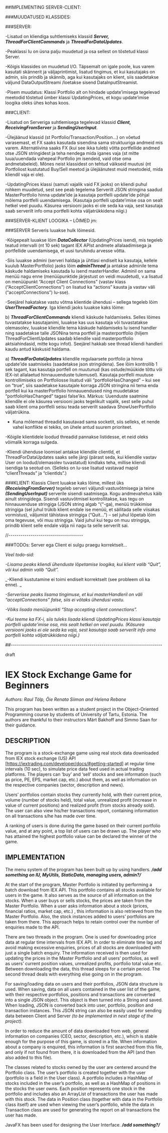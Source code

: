 
##IMPLEMENTING SERVER-CLIENT:

###MUUDATUSED KLASSIDES:

###SERVER:

-Lisatud on kliendiga suhtlemiseks klassid ***Server, ThreadForClientCommands*** ja ***ThreadForDataUpdates***.

-Peaklassi Iu on üsna palju muudetud ja osa sellest on tõstetud klassi Server.

-Kõigis klassides on muudetud I/O. Täpsemalt on igale poole, kus varem kasutati skännerit ja 
väljaprintimist, lisatud tingimus, et kui kasutajaks on admin, siis prindib ja skännib, aga kui 
kasutajaks on klient, siis saadetakse väljund DataOutputStreami /loetakse sisend DataInputStreamist.
 
-Pisem muudatus: Klassi Portfolio alt on hindade update’imisega tegelevad meetodid tõstetud ümber 
klassi UpdatingPrices, et kogu update’imise loogika oleks ühes kohas koos.



###CLIENT:

-Lisatud on Serveriga suhtlemisega tegelevad klassid ***Client, ReceivingFromServer*** ja 
***SendingUserInput***.

-Ülejäänud klassid (st Portfolio/Transaction/Position...) on võetud varasemast, et FX saaks kasutada
 sisendina sama struktuuriga andmeid mis varem. Alternatiivina saaks FX (kui see ikka tuleb) võtta 
 portfellide andmed otse JSON stringidest ja teha nendega mida iganes vaja (st mitte luua/uuendada 
 vahepeal Portfolio jm isendeid, vaid otse oma andmetabeleid). Mõnes neist klassidest on tehtud 
 väikseid muutusi (nt Portfoliost kustutatud Buy/Sell meetod ja ülejäänutest muid meetodeid, mida 
 kliendil vaja ei ole). 
 
-UpdatingPrices klassi (samuti vajalik vaid FX jaoks) on kliendi puhul rohkem muudetud, sest see 
peab tegelema Serverilt JSON stringina saadud MasterPortfolio hinna update’ide ja kasutaja portfelli 
update’ide põhjal mõlema portfelli uuendamisega. (Kasutaja portfelli update’imise osa on sealt hetkel 
veel puudu. Käsurea versiooni jaoks ei ole seda ka vaja, sest kasutaja saab serverilt info oma 
portfelli kohta väljatrükkidena niigi.) 



###SERVER-KLIENT LOOGIKA – LÕIMED jm:

###SERVER
 Serveris luuakse hulk lõimesid. 
 
-Kõigepealt luuakse lõim ***DataCollector*** (UpdatingPrices isend), mis tegeleb teatud intervalli 
(nt 10 sek) tagant IEX APIst andmete allalaadimisega ja portfellide uuendamisega, et uusi turuhindu
 arvesse võtta. 
 
-Siis luuakse admini (serveri haldaja ja ühtlasi endiselt ka kasutaja, kellele kuulub MasterPortfolio)
 jaoks lõim ***adminThread*** ja antakse adminile tema käskude haldamiseks kasutada Iu isend masterHandler.
  Adminil on sama menüü nagu enne (menüüpunktide järjestust on veidi muudetud), v.a lisatud on 
  menüüpunkt “Accept Client Connections” (vastav klass (“AcceptClientConnections”) on lisatud ka 
  “actions” kausta ja vastav väli (“acceptConnections”) Iu-sse).  
  
-Seejärel hakatakse vastu võtma klientide ühendusi – sellega tegeleb lõim ***UserThreadFactory***. Iga 
kliendi jaoks luuakse kaks lõime:

b) ***ThreadForClientCommands*** kliendi käskude haldamiseks. Selles lõimes tuvastatakse kasutajanimi, 
luuakse kas uus kasutaja või tuvastatakse olemasolev, luuakse kliendile tema käskude haldamiseks 
Iu isend handler ning saadetakse talle JSONina tema portfell ja masterportfolio (hiljem 
ThreadForClientUpdates saadab kliendile vaid masterportfolio aktsiahindasid, mitte kogu infot). 
Seejärel hakkab see thread kliendi handleri kaudu antud käskusid haldama.


a) ***ThreadForDataUpdates*** kliendile regulaarsete portfolio ja hinna update’ide saatmiseks (saadetakse 
json stringidena). See lõim kontrollib 1 sek tagant, kas kasutaja portfell on muutunud (kas 
ostude/müükide tõttu või IEX-ist allalaetud hinnauuenduste tulemusel). Kasutaja portfelli muutuse 
kontrollimiseks on Portfoliosse lisatud väli “portfolioHasChanged” – kui see on “true”, siis 
saadetakse kasutajale korraga JSON stringina nii tema enda portfell kui ka masterPortfolio 
hinnauuendused ning muudetakse “portfolioHasChanged” tagasi false’iks. Märkus: Uuenduste saatmine 
kliendile ei ole käsurea versiooni jaoks tegelikult vajalik, sest selle puhul saab klient oma 
portfelli seisu teada serverilt saadava ShowUserPortfolio väljatrükina.

- Kuna mõlemad threadid kasutavad sama socketit, siis selleks, et nende vahel konflikte ei tekiks,
 on ühele antud suurem prioriteet.
 
-Kõigile klientidele loodud threadid pannakse listidesse, et neid oleks võimalik korraga sulgeda. 

-Kliendi ühenduse loomisel antakse kliendile clientId, et ThreadForDataUpdates saaks selle järgi 
(pärast seda, kui kliendile vastav User on loodud/olemasolev tuvastatud) kindlaks teha, millise 
kliendi isendiga ta seotud on. (Selleks on Iu-sse lisatud vastavad mapid “clientThreads” ja 
“clientIds”.) 

###KLIENT: 
Klassis Client luuakse kaks lõime, millest üks ***(ReceivingFromServer)*** tegeleb serveri väljundi 
vastuvõtmisega ja teine ***(SendingUserInput)*** serverile sisendi saatmisega. Kogu andmevahetus käib 
ainult stringidega. Sisendi vastuvõtmisel kontrollitakse, kas tegu on hinnauuenduse stringiga (JSON 
string algab “{“-ga), menüü trükkimise stringiga (sel juhul trükib klient endale ise menüü, et 
säilitada selle viisakas vormistus), väljumist tähistava stringiga (“Quit...”) – sel juhul lõpetab 
lõim oma tegevuse, või muu stringiga. Vaid juhul kui tegu on muu stringiga, prindib klient selle 
endale välja nii nagu ta selle serverilt sai. 

//-------------------------------------

###TODOs: Server ega Client ei sulgu praegu korrektselt... 

_Veel todo-sid:_

_-Lisama peaks kliendi ühenduste lõpetamise loogika, kui klient valib “Quit”, või kui admin valib “Quit”._
 
_-Kliendi kustutamine ei toimi endiselt korrektselt (see probleem oli ka enne). _

_-Serverisse peaks lisama tingimuse, et kui masterHandleril on väli “acceptConnections” false, siis 
ei võtaks ühendusi vastu._

_-Võiks lisada menüüpunkti “Stop accepting client connections”._

_-Kui teeme ka FX-i, siis tuleks lisada kliendi UpdatingPrices klassi kasutaja portfelli update’imise 
osa, mis sealt hetkel on veel puudu. (Käsurea versiooni jaoks ei ole seda ka vaja, sest kasutaja saab 
serverilt info oma portfelli kohta väljatrükkidena niigi.)_









##---------------------------------------------------------------------------

draft
# IEX Stock Exchange Game for Beginners  
_Authors: Raul Tölp, Õie Renata Siimon and Helena Rebane_

This program has been written as a student project in the Object-Oriented Programming course
by students of University of Tartu, Estonia. The authors are thankful to their instructors
Märt Bakhoff and Simmo Saan for their guidance. 


## DESCRIPTION 

The program is a stock-exchange game using real stock data downloaded from IEX stock exchange (US) 
API [https://iextrading.com/developer/docs/#getting-started] at regular time intervals (10 sec), 
to simulate price data feed used in actual trading platforms. The players can ‘buy’ and ‘sell’ stocks 
and see information (such as price, PE, EPS, market cap, etc.) about them, as well as information on 
the respective companies (sector, description and news). 

Users’ portfolios contain stocks they currently hold, with their current price, volume (number of 
stocks held), total value, unrealized profit (increase in value of current positions) and realized profit 
(from stocks already sold). The user can also view his/her transactions report, containing information 
on all transactions s/he has made over time. 

A ranking of users is done during the game based on their current portfolio value, and at any point, 
a top list of users can be drawn up. The player who has attained the highest portfolio value can be 
declared the winner of the game. 

## IMPLEMENTATION

The menu system of the program has been built up by using handlers. ***_/add something on IU, MyUtils, 
StaticData, managing users, admin?/_***

At the start of the program, Master Portfolio is initiated by performing a batch download from IEX API. 
This portfolio contains all stocks available for users in the game. It also serves as the source of 
all information on the stocks. When a user buys or sells stocks, the prices are taken from the 
Master Portfolio. When a user asks information about a stock (prices, financial ratios, market cap, etc.) , 
this information is also retrieved from the Master Portfolio. Also, the stock instances added to users’ 
portfolios are taken from there. This approach helps to retain control over the number of enquiries 
made to the API.

There are two threads in the program. One is used for downloading price data at regular time intervals 
from IEX API. In order to eliminate time lag and avoid making excessive enquiries, prices of all stocks 
are downloaded with just a single batch enquiry. The information received is then used for updating 
the prices in the Master Portfolio and all users’ portfolios, as well as users’ current position values, 
unrealized profits, portfolio total value etc. Between downloading the data, this thread sleeps for 
a certain period. The second thread deals with everything else going on in the program.

For saving/loading data on users and their portfolios, JSON data structure is used. When saving, data on 
all users contained in the user list of the game, with their respective portfolios, positions and 
transactions are converted into a single JSON object. This object is then turned into a String and saved. 
When loading, JSON is converted back into user, portfolio, position and transaction instances. 
This JSON string  can also be easily used for sending data between Client and Server _(to be implemented 
in next stage of the project)._  

In order to reduce the amount of data downloaded from web, general information on companies (CEO, sector,
 description, etc.), which is stable enough for the purpose of this game, is stored in a file. 
 When information about a company is enquired, this information is first searched from this file, and 
 only if not found from there, it is downloaded from the API (and then also added to this file).  

The classes related to stocks owned by the user are centered around the Portfolio class. The user’s 
portfolio is created together with the user (portfolio is a field in the User class). A portfolio
 includes a HashMap of stocks included in the user’s portfolio, as well as a HashMap of positions 
 in the stocks the user owns. Each position represents one stock in the portfolio and includes also 
 an ArrayList of transactions the user has made with this stock. The data in Position class (together with 
 data in the Portfolio class itself) are used when viewing the user’s portfolio, while the data in 
 Transaction class are used for generating the report on all transactions the user has made.

JavaFX has been used for designing the User Interface. ***_/add something?/_***


